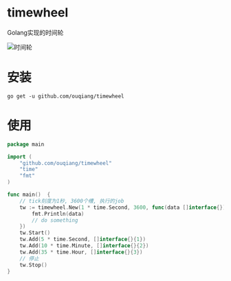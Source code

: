 # timewheel
Golang实现的时间轮


![时间轮](https://raw.githubusercontent.com/ouqiang/timewheel/master/timewheel.jpg)

# 安装

```shell
go get -u github.com/ouqiang/timewheel
```

# 使用

```go
package main

import (
    "github.com/ouqiang/timewheel"
    "time"
    "fmt"
)

func main()  {
    // tick刻度为1秒, 3600个槽, 执行的job
    tw := timewheel.New(1 * time.Second, 3600, func(data []interface{}) {
        fmt.Println(data)
        // do something
    })
    tw.Start()
    tw.Add(5 * time.Second, []interface{}{1})
    tw.Add(10 * time.Minute, []interface{}{2})
    tw.Add(35 * time.Hour, []interface{}{3})
    // 停止
    tw.Stop()
}
```


